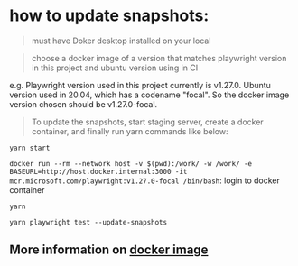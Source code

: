 # how to update snapshots:

> must have Doker desktop installed on your local

> choose a docker image of a version that matches playwright version in this project and ubuntu version using in CI

e.g. Playwright version used in this project currently is v1.27.0. Ubuntu version used in 20.04, which has a codename "focal".
So the docker image version chosen should be v1.27.0-focal.

> To update the snapshots, start staging server, create a docker container, and finally run yarn commands like below:

`yarn start`

`docker run --rm --network host -v $(pwd):/work/ -w /work/ -e BASEURL=http://host.docker.internal:3000 -it mcr.microsoft.com/playwright:v1.27.0-focal /bin/bash`: login to docker container

`yarn`

`yarn playwright test --update-snapshots`


## More information on [docker image](https://playwright.dev/docs/docker)
